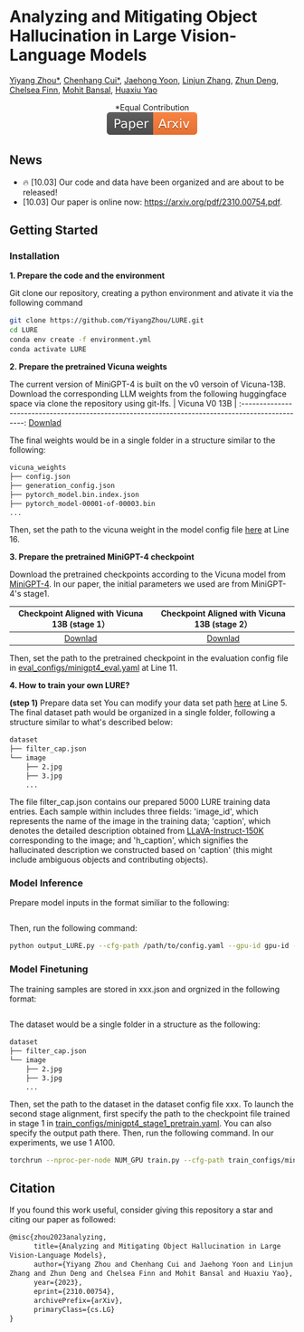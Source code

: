 # Analyzing and Mitigating Object Hallucination in Large Vision-Language Models


[Yiyang Zhou*](https://yiyangzhou.github.io/), [Chenhang Cui*](https://gzcch.github.io/), [Jaehong Yoon](https://jaehong31.github.io/), [Linjun Zhang](https://linjunz.github.io/), [Zhun Deng](https://www.zhundeng.org/), [Chelsea Finn](https://ai.stanford.edu/~cbfinn/), [Mohit Bansal](https://www.cs.unc.edu/~mbansal/), [Huaxiu Yao](https://www.huaxiuyao.io/)
<div align="center">
*Equal Contribution
</div>
<div align="center">
    <a href="https://arxiv.org/pdf/2310.00754.pdf"><img src="assets/Paper-Arxiv-orange.svg" ></a>
</div>

## News
* 🔥 [10.03] Our code and data have been organized and are about to be released!
* [10.03] Our paper is online now: https://arxiv.org/pdf/2310.00754.pdf.

## Getting Started
### Installation

**1. Prepare the code and the environment**

Git clone our repository, creating a python environment and ativate it via the following command

```bash
git clone https://github.com/YiyangZhou/LURE.git
cd LURE
conda env create -f environment.yml
conda activate LURE
```


**2. Prepare the pretrained Vicuna weights**

The current version of MiniGPT-4 is built on the v0 versoin of Vicuna-13B.
Download the corresponding LLM weights from the following huggingface space via clone the repository using git-lfs.
|                                          Vicuna V0 13B                                           |
:------------------------------------------------------------------------------------------------:
 [Downlad](https://huggingface.co/Vision-CAIR/vicuna/tree/main) 

The final weights would be in a single folder in a structure similar to the following:

```
vicuna_weights
├── config.json
├── generation_config.json
├── pytorch_model.bin.index.json
├── pytorch_model-00001-of-00003.bin
...   
```

Then, set the path to the vicuna weight in the model config file 
[here](minigpt4/configs/models/minigpt4.yaml#L16) at Line 16.

**3. Prepare the pretrained MiniGPT-4 checkpoint**

Download the pretrained checkpoints according to the Vicuna model from [MiniGPT-4](https://github.com/Vision-CAIR/MiniGPT-4). In our paper, the initial parameters we used are from MiniGPT-4's stage1.

|                                Checkpoint Aligned with Vicuna 13B (stage 1）                               |                                Checkpoint Aligned with Vicuna 13B (stage 2）                               |
:------------------------------------------------------------------------------------------------:|:------------------------------------------------------------------------------------------------:|
 [Downlad](https://drive.google.com/file/d/1u9FRRBB3VovP1HxCAlpD9Lw4t4P6-Yq8/view) | [Downlad](https://drive.google.com/file/d/1a4zLvaiDBr-36pasffmgpvH5P7CKmpze/view)


Then, set the path to the pretrained checkpoint in the evaluation config file 
in [eval_configs/minigpt4_eval.yaml](eval_configs/minigpt4_eval.yaml#L11) at Line 11. 

**4. How to train your own LURE?**

**(step 1)** Prepare data set
You can modify your data set path [here](minigpt4/configs/datasets/cc_sbu/align.yaml#L5) at Line 5.
The final dataset path would be organized in a single folder, following a structure similar to what's described below:

```
dataset
├── filter_cap.json
└── image
    ├── 2.jpg
    ├── 3.jpg
    ...   
```

The file filter_cap.json contains our prepared 5000 LURE training data entries. Each sample within includes three fields: 'image_id', which represents the name of the image in the training data; 'caption', which denotes the detailed description obtained from [LLaVA-Instruct-150K](https://huggingface.co/datasets/liuhaotian/LLaVA-Instruct-150K/tree/main) corresponding to the image; and 'h_caption', which signifies the hallucinated description we constructed based on 'caption' (this might include ambiguous objects and contributing objects).


### Model Inference
Prepare model inputs in the format similiar to the following:
```

```
Then, run the following command:
```bash
python output_LURE.py --cfg-path /path/to/config.yaml --gpu-id gpu-id --input_caption /path/to/caption_file  --input_image /path/to/image_file --output_file /path/to/output.jsonl
```
### Model Finetuning
The training samples are stored in xxx.json and orgnized in the following format:
```

```
The dataset would be a single folder in a structure as the following:
```
dataset
├── filter_cap.json
└── image
    ├── 2.jpg
    ├── 3.jpg
    ...   
```

Then, set the path to the dataset in the dataset config file xxx.
To launch the second stage alignment, 
first specify the path to the checkpoint file trained in stage 1 in 
[train_configs/minigpt4_stage1_pretrain.yaml](train_configs/minigpt4_stage2_finetune.yaml).
You can also specify the output path there. 
Then, run the following command. In our experiments, we use 1 A100.

```bash
torchrun --nproc-per-node NUM_GPU train.py --cfg-path train_configs/minigpt4_stage2_finetune.yaml
```
## Citation
If you found this work useful, consider giving this repository a star and citing our paper as followed:
```
@misc{zhou2023analyzing,
      title={Analyzing and Mitigating Object Hallucination in Large Vision-Language Models}, 
      author={Yiyang Zhou and Chenhang Cui and Jaehong Yoon and Linjun Zhang and Zhun Deng and Chelsea Finn and Mohit Bansal and Huaxiu Yao},
      year={2023},
      eprint={2310.00754},
      archivePrefix={arXiv},
      primaryClass={cs.LG}
}
```


